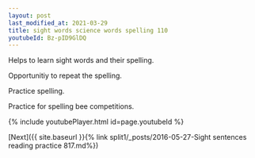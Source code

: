 ```yaml
---
layout: post
last_modified_at: 2021-03-29
title: sight words science words spelling 110
youtubeId: Bz-pID9GlDQ
---
```

 
 
Helps to learn sight words and their spelling.

Opportunitiy to repeat the spelling. 

Practice spelling. 
 
Practice for spelling bee competitions. 
 
{% include youtubePlayer.html id=page.youtubeId %}
 
 

[Next]({{ site.baseurl }}{% link  split1/_posts/2016-05-27-Sight sentences reading practice 817.md%})
 
